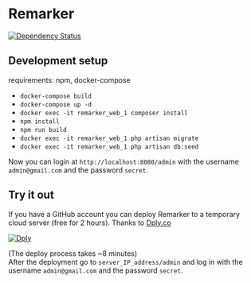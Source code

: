 # Remarker  

[![Dependency Status](https://www.versioneye.com/user/projects/589b641b6a7781004a93f8ca/badge.svg?style=flat-square)](https://www.versioneye.com/user/projects/589b641b6a7781004a93f8ca)

## Development setup  

  requirements: npm, docker-compose  

- `docker-compose build`
- `docker-compose up -d`
- `docker exec -it remarker_web_1 composer install`
- `npm install`
- `npm run build`  
- `docker exec -it remarker_web_1 php artisan migrate`  
- `docker exec -it remarker_web_1 php artisan db:seed`

Now you can login at `http://localhost:8080/admin` with the username `admin@gmail.com` and the password `secret`.  

## Try it out  
If you have a GitHub account you can deploy Remarker to a temporary cloud server (free for 2 hours). Thanks to [Dply.co](https://dply.co/)
  
[![Dply](https://dply.co/b.svg)](https://dply.co/b/CFchajjE)  
  
(The deploy process takes ~8 minutes)  
After the deployment go to `server_IP_address/admin` and log in with the username `admin@gmail.com` and the password `secret`.  